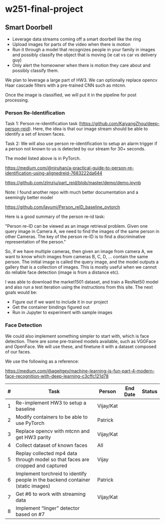 # w251-final-project

## Smart Doorbell ##

* Leverage data streams coming off a smart doorbell like the ring
* Upload images for parts of the video when there is motion 
* Run it through a model that recognizes people in your family in images and possibly classify the object that is moving (ie cat vs car vs delivery guy)
* Only alert the homeowner when there is motion they care about and possibly classify them. 
 
We plan to leverage a large part of HW3. We can optionally replace opencv Haar cascade filters with a pre-trained CNN such as mtcnn.

Once the image is classified, we will put it in the pipeline for post processing. 

### Person Re-Identification ###

Task 1: Person re-identification task (https://github.com/KaiyangZhou/deep-person-reid). Here, the idea is that our image stream should be able to identify a set of known faces.
 
Task 2: We will also use person re-identification to setup an alarm trigger if a person not known to us is detected by our stream for 30+ seconds.

The model listed above is in PyTorch.

https://medium.com/@niruhan/a-practical-guide-to-person-re-identification-using-alignedreid-7683222da644

https://github.com/zlmzju/part_reid/blob/master/demo/demo.ipynb

Note: I found another repo with much better documentation and a seemingly better model

https://github.com/layumi/Person_reID_baseline_pytorch

Here is a good summary of the person re-id task:

"Person re-ID can be viewed as an image retrieval problem. Given one query image in Camera A, we need to find the images of the same person in other Cameras. The key of the person re-ID is to find a discriminative representation of the person."

So, if we have multiple cameras, then given an image from camera A, we want to know which images from cameras B, C, D, ... contain the same person. The initial image is called the query image, and the model outputs a gallery that is a collection of images. This is mostly useful when we cannot do reliable face detection (image is from a distance etc).

I was able to download the market1501 dataset, and train a ResNet50 model and also run a test iteration using the instructions from this site. The next goals would be:

* Figure out if we want to include it in our project
* Get the container bindings figured out
* Run in Jupyter to experiment with sample images

### Face Detection ###

We could also implement something simpler to start with, which is face detection. There are some pre-trained models available, such as VGGFace and OpenFace. We will use these, and finetune it with a dataset composed of our faces.

We use the following as a reference:

https://medium.com/@ageitgey/machine-learning-is-fun-part-4-modern-face-recognition-with-deep-learning-c3cffc121d78


| # | Task                                                                            | Person | End Date | Status |
|---|---------------------------------------------------------------------------------|--------|----------|--------|
| 1 | Re-implement HW3 to setup a baseline                                            | Vijay/Kat    |          |        |
| 2 | Modify containers to be able to use PyTorch                                     |Patrick |          |        |
| 3 | Replace opencv with mtcnn and get HW3 parity                                    |Vijay/Kat|          |        |
| 4 | Collect dataset of known faces                                                  |All     |          |        |
| 5 | Replay collected mp4 data through model so that faces are cropped and captured  | Vijay      |          |        |
| 6 | Implement torchreid to identify people in the backend container (static images) | Patrick       |          |        |
| 7 | Get #6 to work with streaming data                                              |Vijay/Kat      |          |        |
| 8 | Implement “linger” detector based on #7                                         |        |          |        |

